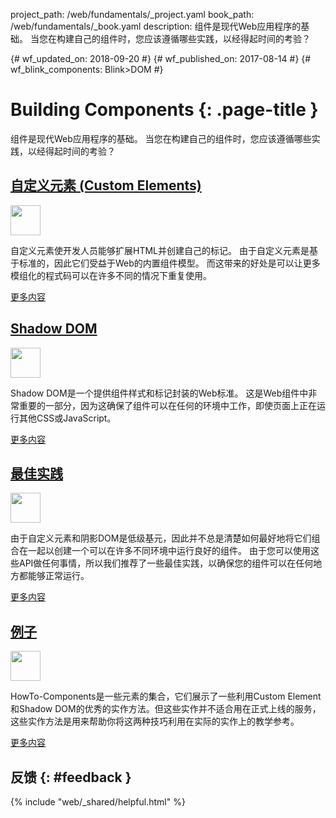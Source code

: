 project_path: /web/fundamentals/_project.yaml
book_path: /web/fundamentals/_book.yaml
description: 组件是现代Web应用程序的基础。 当您在构建自己的组件时，您应该遵循哪些实践，以经得起时间的考验？

{# wf_updated_on: 2018-09-20 #}
{# wf_published_on: 2017-08-14 #}
{# wf_blink_components: Blink>DOM #}

<style>
nav.devsite-page-nav, .devsite-rating-container {display:none;}
</style>

# Building Components {: .page-title }

组件是现代Web应用程序的基础。 当您在构建自己的组件时，您应该遵循哪些实践，以经得起时间的考验？

<div class="attempt-left">
  <h2><a href="./customelements">自定义元素 (Custom Elements)</a></h2>
  <a href="./customelements">
    <img width="48" src="/web/images/md-icons/ic_code_black_24px.svg" class="attempt-right">
  </a>
  <p>自定义元素使开发人员能够扩展HTML并创建自己的标记。 由于自定义元素是基于标准的，因此它们受益于Web的内置组件模型。 而这带来的好处是可以让更多模组化的程式码可以在许多不同的情况下重复使用。</p>
  <a href="./customelements" class="button button-primary">更多内容</a>
</div>

<div class="attempt-right">
  <h2><a href="./shadowdom">Shadow DOM</a></h2>
  <a href="./shadowdom">
    <img width="48" src="/web/images/md-icons/ic_border_style_black_24px.svg" class="attempt-right">
  </a>
  <p>Shadow DOM是一个提供组件样式和标记封装的Web标准。 这是Web组件中非常重要的一部分，因为这确保了组件可以在任何的环境中工作，即使页面上正在运行其他CSS或JavaScript。</p>
  <a href="./shadowdom" class="button button-primary">更多内容</a>
</div>

<div style="clear:both;"></div>

<div class="attempt-left">
  <h2><a href="./best-practices">最佳实践</a></h2>
  <a href="./best-practices">
    <img width="48" src="/web/images/md-icons/ic_done_black_24px.svg" class="attempt-right">
  </a>
  <p>由于自定义元素和阴影DOM是低级基元，因此并不总是清楚如何最好地将它们组合在一起以创建一个可以在许多不同环境中运行良好的组件。 由于您可以使用这些API做任何事情，所以我们推荐了一些最佳实践，以确保您的组件可以在任何地方都能够正常运行。</p>
  <a href="./best-practices" class="button button-primary">更多内容</a>
</div>

<div class="attempt-right">
  <h2><a href="./examples/">例子</a></h2>
  <a href="./examples/">
    <img width="48" src="/web/images/md-icons/ic_explore_black_24px.svg" class="attempt-right">
  </a>
  <p>HowTo-Components是一些元素的集合，它们展示了一些利用Custom Element和Shadow DOM的优秀的实作方法。但这些实作并不适合用在正式上线的服务，这些实作方法是用来帮助你将这两种技巧利用在实际的实作上的教学参考。</p>
  <a href="./examples/" class="button button-primary">更多内容</a>
</div>

<div style="clear:both;"></div>

## 反馈 {: #feedback }

{% include "web/_shared/helpful.html" %}
